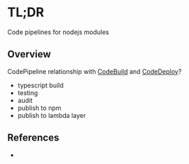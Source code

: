 # TL;DR

Code pipelines for nodejs modules

## Overview

CodePipeline relationship with [CodeBuild]() and [CodeDeploy]()?

* typescript build
* testing
* audit
* publish to npm
* publish to lambda layer

## References

* 
